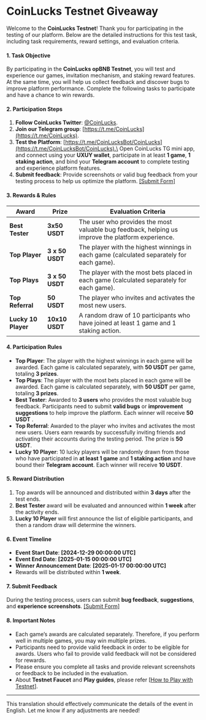 # CoinLucks Testnet Giveaway

Welcome to the **CoinLucks Testnet**! Thank you for participating in the testing of our platform. Below are the detailed instructions for this test task, including task requirements, reward settings, and evaluation criteria.

#### **1. Task Objective**

By participating in the **CoinLucks opBNB Testnet**, you will test and experience our games, invitation mechanism, and staking reward features. At the same time, you will help us collect feedback and discover bugs to improve platform performance. Complete the following tasks to participate and have a chance to win rewards.

#### **2. Participation Steps**

1. **Follow CoinLucks Twitter**: [@CoinLucks](https://twitter.com/CoinLucks).
2. **Join our Telegram group**: [https://t.me/CoinLucks](https://t.me/CoinLucks).
3. **Test the Platform**: [https://t.me/CoinLucksBot/CoinLucks](https://t.me/CoinLucksBot/CoinLucks).\
   Open CoinLucks TG mini app, and connect using your **UXUY wallet**, participate in at least **1 game**, **1 staking action**, and bind your **Telegram account** to complete testing and experience platform features.
4. **Submit feedback**: Provide screenshots or valid bug feedback from your testing process to help us optimize the platform. [\[Submit Form\]](https://forms.gle/YkYt759FVjwv7ADp9)

#### **3. Rewards & Rules**

| **Award**           | **Prize**       | **Evaluation Criteria**                                                                           |
| ------------------- | --------------- | ------------------------------------------------------------------------------------------------- |
| **Best Tester**     | **3x50 USDT**   | The user who provides the most valuable bug feedback, helping us improve the platform experience. |
| **Top Player**      | **3 x 50 USDT** | The player with the highest winnings in each game (calculated separately for each game).          |
| **Top Plays**       | **3 x 50 USDT** | The player with the most bets placed in each game (calculated separately for each game).          |
| **Top Referral**    | **50 USDT**     | The player who invites and activates the most new users.                                          |
| **Lucky 10 Player** | **10x10 USDT**  | A random draw of 10 participants who have joined at least 1 game and 1 staking action.            |

#### **4. Participation Rules**

* **Top Player**: The player with the highest winnings in each game will be awarded. Each game is calculated separately, with **50 USDT** per game, totaling **3 prizes**.
* **Top Plays**: The player with the most bets placed in each game will be awarded. Each game is calculated separately, with **50 USDT** per game, totaling **3 prizes**.
* **Best Tester**: Awarded to **3 users** who provides the most valuable bug feedback. Participants need to submit **valid bugs** or **improvement suggestions** to help improve the platform. Each winner will receive **50 USDT** .
* **Top Referral**: Awarded to the player who invites and activates the most new users. Users earn rewards by successfully inviting friends and activating their accounts during the testing period. The prize is **50 USDT**.
* **Lucky 10 Player**: 10 lucky players will be randomly drawn from those who have participated in **at least 1 game** and **1 staking action** and have bound their **Telegram account**. Each winner will receive **10 USDT**.

#### **5. Reward Distribution**

1. Top awards will be announced and distributed within **3 days** after the test ends.
2. **Best Tester** award will be evaluated and announced within **1 week** after the activity ends.
3. **Lucky 10 Player** will first announce the list of eligible participants, and then a random draw will determine the winners.

#### **6. Event Timeline**

* **Event Start Date**: **\[2024-12-29 00:00:00 UTC]**
* **Event End Date**: **\[2025-01-15 00:00:00 UTC]**
* **Winner Announcement Date**: **\[2025-01-17 00:00:00 UTC]**
* Rewards will be distributed within **1 week**.

#### **7. Submit Feedback**

During the testing process, users can submit **bug feedback**, **suggestions**, and **experience screenshots**.  [\[Submit Form\]](https://forms.gle/YkYt759FVjwv7ADp9)

#### **8. Important Notes**

* Each game’s awards are calculated separately. Therefore, if you perform well in multiple games, you may win multiple prizes.
* Participants need to provide valid feedback in order to be eligible for awards. Users who fail to provide valid feedback will not be considered for rewards.
* Please ensure you complete all tasks and provide relevant screenshots or feedback to be included in the evaluation.
* About **Testnet Faucet** and **Play guides**, please refer \[[How to Play with Testnet](./)].

***

This translation should effectively communicate the details of the event in English. Let me know if any adjustments are needed!
